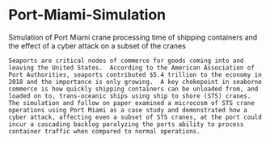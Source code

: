 # Port-Miami-Simulation
Simulation of Port Miami crane processing time of shipping containers and the effect of a cyber attack on a subset of the cranes
  
  
    Seaports are critical nodes of commerce for goods coming into and leaving the United States.  According to the American Association of Port Authorities, seaports contributed $5.4 trillion to the economy in 2018 and the importance is only growing.  A key chokepoint in seaborne commerce is how quickly shipping containers can be unloaded from, and loaded on to, trans-oceanic ships using ship to shore (STS) cranes.  The simulation and follow on paper examined a microcosm of STS crane operations using Port Miami as a case study and demonstrated how a cyber attack, affecting even a subset of STS cranes, at the port could incur a cascading backlog paralyzing the ports ability to process container traffic when compared to normal operations.    
